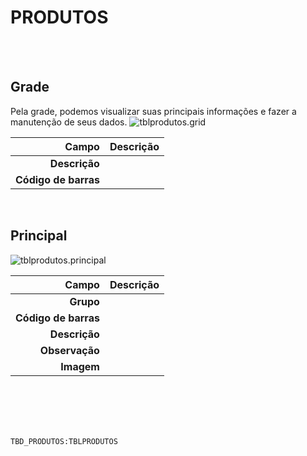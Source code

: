 # PRODUTOS
<br>
<br>

## Grade
Pela grade, podemos visualizar suas principais informações e fazer a manutenção de seus dados.
![tblprodutos.grid](https://raw.githubusercontent.com/netforcews/docs-erp/master/geral/imagens/tblprodutos.grid.png)

Campo | Descrição
--:|---
**Descrição** | 
**Código de barras** | 
<br>

## Principal
![tblprodutos.principal](https://raw.githubusercontent.com/netforcews/docs-erp/master/geral/imagens/tblprodutos.principal.png)

Campo | Descrição
--:|---
**Grupo** | 
**Código de barras** | 
**Descrição** | 
**Observação** | 
**Imagem** | 
<br>
<br>
<br>
<br>

```TBD_PRODUTOS:TBLPRODUTOS```
